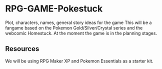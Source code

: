 # RPG-GAME-Pokestuck
Plot, characters, names, general story ideas for the game
This will be a fangame based on the Pokemon Gold/Silver/Crystal series and the webcomic Homestuck. 
At the moment the game is in the planning stages.

Resources
--------------
We will be using RPG Maker XP and Pokemon Essentials as a starter kit. 

